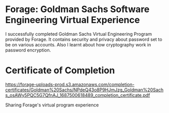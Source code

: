 # Forage: Goldman Sachs Software Engineering Virtual Experience

I successfully completed Goldman Sachs Virtual Engineering Program provided by Forage. It contains security and privacy about password set to be on various accounts. Also l learnt about how cryptography work in password encryption.

# Certificate of Completion
https://forage-uploads-prod.s3.amazonaws.com/completion-certificates/Goldman%20Sachs/NPdeQ43o8P9HJmJzg_Goldman%20Sachs_osAWy5PQC5G7QfnAJ_1687500618489_completion_certificate.pdf

Sharing Forage's virtual program experience

